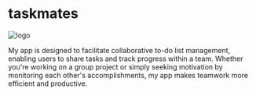 # taskmates

![logo](https://i.ibb.co/grCGB6C/logo.png)


My app is designed to facilitate collaborative to-do list management, enabling users to share tasks and track progress within a team. Whether you're working on a group project or simply seeking motivation by monitoring each other's accomplishments, my app makes teamwork more efficient and productive.
